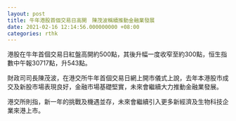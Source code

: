 ```yaml
---
layout: post
title: 牛年港股首個交易日高開　陳茂波稱續推動金融業發展
date: 2021-02-16 12:14:56.000000000 +08:00
categories: rthk
---
```


港股在牛年首個交易日紅盤高開約500點，其後升幅一度收窄至約300點，恒生指數中午報30717點，升543點。

財政司司長陳茂波，在港交所牛年首個交易日網上開市儀式上說，去年本港股市成交及新股市場表現良好，金融市場基礎堅實，未來會繼續大力推動金融業發展。

港交所則指，新一年的挑戰及機遇並存，未來會繼續引入更多新經濟及生物科技企業來港上市。
